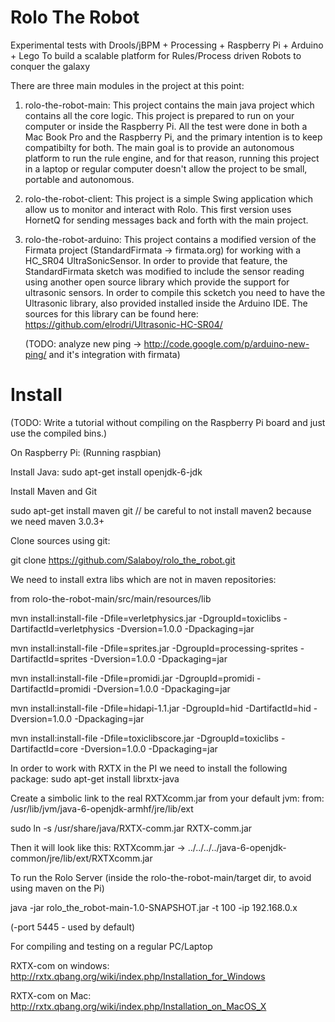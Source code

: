 Rolo The Robot
==============

Experimental tests with Drools/jBPM + Processing + Raspberry Pi + Arduino + Lego
To build a scalable platform for Rules/Process driven Robots to conquer the galaxy

There are three main modules in the project at this point:

1) rolo-the-robot-main:
	This project contains the main java project which contains all the core logic. This project is prepared to run 
	on your computer or inside the Raspberry Pi. All the test were done in both a Mac Book Pro and the Raspberry Pi, and the primary 
	intention is to keep compatibilty for both. The main goal is to provide an autonomous platform to run the rule engine, and for that 
	reason, running this project in a laptop or regular computer doesn't allow the project to be small, portable and autonomous. 
2) rolo-the-robot-client:
    This project is a simple Swing application which allow us to monitor and interact with Rolo. This first version 
    uses HornetQ for sending messages back and forth with the main project.

3) rolo-the-robot-arduino:
	This project contains a modified version of the Firmata project (StandardFirmata -> firmata.org) for working with a HC_SR04 UltraSonicSensor.
	In order to provide that feature, the StandardFirmata sketch was modified to include the sensor reading using another open source 
	library which provide the support for ultrasonic sensors. In order to compile this scketch you need to have the Ultrasonic library, also provided
	installed inside the Arduino IDE. The sources for this library can be found here: https://github.com/elrodri/Ultrasonic-HC-SR04/

	(TODO: analyze new ping -> http://code.google.com/p/arduino-new-ping/ and it's integration with firmata)

Install 
=======

(TODO: Write a tutorial without compiling on the Raspberry Pi board and just use the compiled bins.)

On Raspberry Pi: (Running raspbian)

Install Java: sudo apt-get install openjdk-6-jdk

Install Maven and Git

sudo apt-get install maven git // be careful to not install maven2 because we need maven 3.0.3+

Clone sources using git:

git clone https://github.com/Salaboy/rolo_the_robot.git

We need to install extra libs which are not in maven repositories: 

from rolo-the-robot-main/src/main/resources/lib

mvn install:install-file  -Dfile=verletphysics.jar -DgroupId=toxiclibs -DartifactId=verletphysics -Dversion=1.0.0 -Dpackaging=jar

mvn install:install-file  -Dfile=sprites.jar -DgroupId=processing-sprites -DartifactId=sprites -Dversion=1.0.0 -Dpackaging=jar

mvn install:install-file  -Dfile=promidi.jar -DgroupId=promidi -DartifactId=promidi -Dversion=1.0.0 -Dpackaging=jar

mvn install:install-file  -Dfile=hidapi-1.1.jar   -DgroupId=hid -DartifactId=hid -Dversion=1.0.0 -Dpackaging=jar

mvn install:install-file  -Dfile=toxiclibscore.jar -DgroupId=toxiclibs -DartifactId=core -Dversion=1.0.0 -Dpackaging=jar



In order to work with RXTX in the PI we need to install the following package:
sudo apt-get install librxtx-java

Create a simbolic link to the real RXTXcomm.jar from your default jvm:
from: /usr/lib/jvm/java-6-openjdk-armhf/jre/lib/ext


sudo ln -s /usr/share/java/RXTX-comm.jar RXTX-comm.jar

Then it will look like this: RXTXcomm.jar -> ../../../../java-6-openjdk-common/jre/lib/ext/RXTXcomm.jar



To run the Rolo Server (inside the rolo-the-robot-main/target dir, to avoid using maven on the Pi)

java -jar rolo_the_robot-main-1.0-SNAPSHOT.jar -t 100 -ip 192.168.0.x 

(-port 5445 - used by default) 

For compiling and testing on a regular PC/Laptop

RXTX-com on windows: http://rxtx.qbang.org/wiki/index.php/Installation_for_Windows

RXTX-com on Mac: http://rxtx.qbang.org/wiki/index.php/Installation_on_MacOS_X